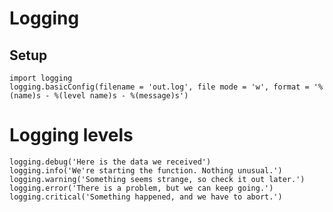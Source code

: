 # Logging

## Setup
    import logging
    logging.basicConfig(filename = 'out.log', file mode = 'w', format = '%(name)s - %(level name)s - %(message)s')

# Logging levels
    logging.debug('Here is the data we received')
    logging.info('We're starting the function. Nothing unusual.')
    logging.warning('Something seems strange, so check it out later.')
    logging.error('There is a problem, but we can keep going.')
    logging.critical('Something happened, and we have to abort.')
